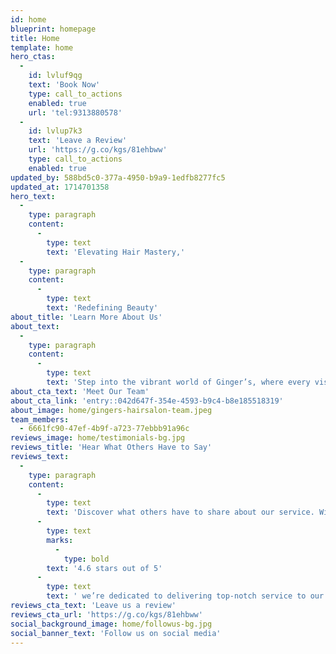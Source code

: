 ```yaml
---
id: home
blueprint: homepage
title: Home
template: home
hero_ctas:
  -
    id: lvluf9qg
    text: 'Book Now'
    type: call_to_actions
    enabled: true
    url: 'tel:9313880578'
  -
    id: lvlup7k3
    text: 'Leave a Review'
    url: 'https://g.co/kgs/81ehbww'
    type: call_to_actions
    enabled: true
updated_by: 588bd5c0-377a-4950-b9a9-1edfb8277fc5
updated_at: 1714701358
hero_text:
  -
    type: paragraph
    content:
      -
        type: text
        text: 'Elevating Hair Mastery,'
  -
    type: paragraph
    content:
      -
        type: text
        text: 'Redefining Beauty'
about_title: 'Learn More About Us'
about_text:
  -
    type: paragraph
    content:
      -
        type: text
        text: 'Step into the vibrant world of Ginger’s, where every visit is a celebration of beauty and self-care! Our full-service salon boasts a team of dedicated professionals who are not only skilled but also exude warmth and courtesy. With over 14 years of experience, we’re committed to delivering top-notch service in hair, nails, massage, and beyond. Whether you’re craving a bold new hairstyle or a relaxing massage, we’ve got you covered. Stop by and let us bring your dream look to life!'
about_cta_text: 'Meet Our Team'
about_cta_link: 'entry::042d647f-354e-4593-b9c4-b8e185518319'
about_image: home/gingers-hairsalon-team.jpeg
team_members:
  - 6661fc90-47ef-4b9f-a723-77ebbb91a96c
reviews_image: home/testimonials-bg.jpg
reviews_title: 'Hear What Others Have to Say'
reviews_text:
  -
    type: paragraph
    content:
      -
        type: text
        text: 'Discover what others have to share about our service. With an impressive rating of over '
      -
        type: text
        marks:
          -
            type: bold
        text: '4.6 stars out of 5'
      -
        type: text
        text: ' we’re dedicated to delivering top-notch service to our community. Join us and experience excellence firsthand!'
reviews_cta_text: 'Leave us a review'
reviews_cta_url: 'https://g.co/kgs/81ehbww'
social_background_image: home/followus-bg.jpg
social_banner_text: 'Follow us on social media'
---
```

